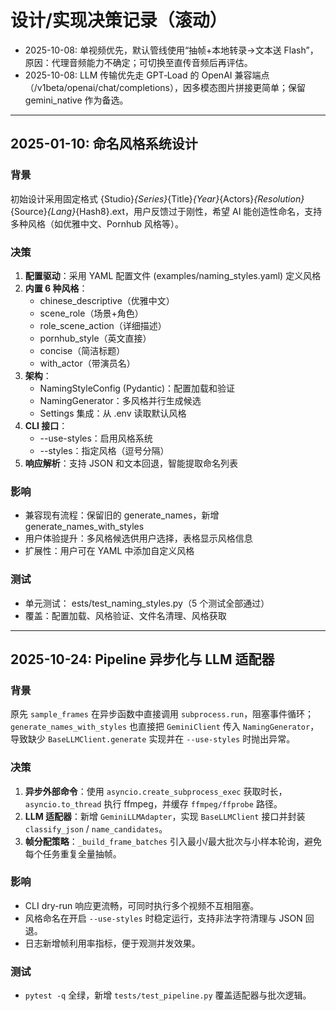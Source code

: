 # 设计/实现决策记录（滚动）

- 2025-10-08: 单视频优先，默认管线使用“抽帧+本地转录→文本送 Flash”，原因：代理音频能力不确定；可切换至直传音频后再评估。
- 2025-10-08: LLM 传输优先走 GPT‑Load 的 OpenAI 兼容端点（/v1beta/openai/chat/completions），因多模态图片拼接更简单；保留 gemini_native 作为备选。



---

## 2025-01-10: 命名风格系统设计

### 背景
初始设计采用固定格式 {Studio}_{Series}_{Title}_{Year}_{Actors}_{Resolution}_{Source}_{Lang}_{Hash8}.ext，用户反馈过于刚性，希望 AI 能创造性命名，支持多种风格（如优雅中文、Pornhub 风格等）。

### 决策
1. **配置驱动**：采用 YAML 配置文件 (examples/naming_styles.yaml) 定义风格
2. **内置 6 种风格**：
   - chinese_descriptive（优雅中文）
   - scene_role（场景+角色）
   - role_scene_action（详细描述）
   - pornhub_style（英文直接）
   - concise（简洁标题）
   - with_actor（带演员名）
3. **架构**：
   - NamingStyleConfig (Pydantic)：配置加载和验证
   - NamingGenerator：多风格并行生成候选
   - Settings 集成：从 .env 读取默认风格
4. **CLI 接口**：
   - --use-styles：启用风格系统
   - --styles：指定风格（逗号分隔）
5. **响应解析**：支持 JSON 和文本回退，智能提取命名列表

### 影响
- 兼容现有流程：保留旧的 generate_names，新增 generate_names_with_styles
- 用户体验提升：多风格候选供用户选择，表格显示风格信息
- 扩展性：用户可在 YAML 中添加自定义风格

### 测试
- 单元测试：	ests/test_naming_styles.py（5 个测试全部通过）
- 覆盖：配置加载、风格验证、文件名清理、风格获取

---

## 2025-10-24: Pipeline 异步化与 LLM 适配器

### 背景
原先 `sample_frames` 在异步函数中直接调用 `subprocess.run`，阻塞事件循环；`generate_names_with_styles` 也直接把 `GeminiClient` 传入 `NamingGenerator`，导致缺少 `BaseLLMClient.generate` 实现并在 `--use-styles` 时抛出异常。

### 决策
1. **异步外部命令**：使用 `asyncio.create_subprocess_exec` 获取时长，`asyncio.to_thread` 执行 ffmpeg，并缓存 `ffmpeg/ffprobe` 路径。
2. **LLM 适配器**：新增 `GeminiLLMAdapter`，实现 `BaseLLMClient` 接口并封装 `classify_json` / `name_candidates`。
3. **帧分配策略**：`_build_frame_batches` 引入最小/最大批次与小样本轮询，避免每个任务重复全量抽帧。

### 影响
- CLI dry-run 响应更流畅，可同时执行多个视频不互相阻塞。
- 风格命名在开启 `--use-styles` 时稳定运行，支持非法字符清理与 JSON 回退。
- 日志新增帧利用率指标，便于观测并发效果。

### 测试
- `pytest -q` 全绿，新增 `tests/test_pipeline.py` 覆盖适配器与批次逻辑。
